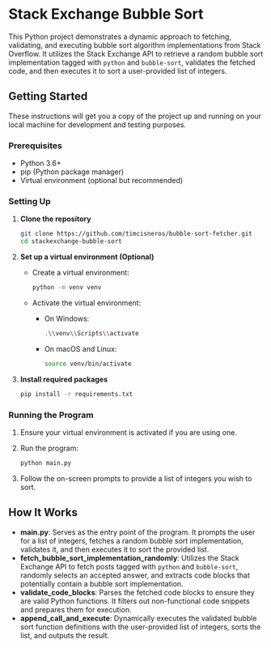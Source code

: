 # Stack Exchange Bubble Sort

This Python project demonstrates a dynamic approach to fetching, validating, and executing bubble sort algorithm implementations from Stack Overflow. It utilizes the Stack Exchange API to retrieve a random bubble sort implementation tagged with `python` and `bubble-sort`, validates the fetched code, and then executes it to sort a user-provided list of integers.

## Getting Started

These instructions will get you a copy of the project up and running on your local machine for development and testing purposes.

### Prerequisites

-   Python 3.6+
-   pip (Python package manager)
-   Virtual environment (optional but recommended)

### Setting Up

1. **Clone the repository**

    ```bash
    git clone https://github.com/timcisneros/bubble-sort-fetcher.git
    cd stackexchange-bubble-sort
    ```

2. **Set up a virtual environment (Optional)**

    - Create a virtual environment:

        ```bash
        python -m venv venv
        ```

    - Activate the virtual environment:

        - On Windows:

            ```bash
            .\\venv\\Scripts\\activate
            ```

        - On macOS and Linux:

            ```bash
            source venv/bin/activate
            ```

3. **Install required packages**

    ```bash
    pip install -r requirements.txt
    ```

### Running the Program

1. Ensure your virtual environment is activated if you are using one.
2. Run the program:

    ```bash
    python main.py
    ```

3. Follow the on-screen prompts to provide a list of integers you wish to sort.

## How It Works

-   **main.py**: Serves as the entry point of the program. It prompts the user for a list of integers, fetches a random bubble sort implementation, validates it, and then executes it to sort the provided list.
-   **fetch_bubble_sort_implementation_randomly**: Utilizes the Stack Exchange API to fetch posts tagged with `python` and `bubble-sort`, randomly selects an accepted answer, and extracts code blocks that potentially contain a bubble sort implementation.
-   **validate_code_blocks**: Parses the fetched code blocks to ensure they are valid Python functions. It filters out non-functional code snippets and prepares them for execution.
-   **append_call_and_execute**: Dynamically executes the validated bubble sort function definitions with the user-provided list of integers, sorts the list, and outputs the result.
